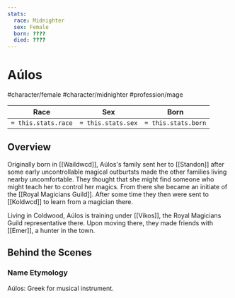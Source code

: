 ```yaml
---
stats:
  race: Midnighter
  sex: Female
  born: ????
  died: ????
---
```


# Aúlos
#character/female #character/midnighter #profession/mage 

Race | Sex | Born
-----|-----|-----
`= this.stats.race` | `= this.stats.sex` | `= this.stats.born`

## Overview
Originally born in [[Waildwcd]], Aúlos's family sent her to [[Standon]] after some early uncontrollable magical outburtsts made the other families living nearby uncomfortable. They thought that she might find someone who might teach her to control her magics. From there she became an initiate of the [[Royal Magicians Guild]]. After some time they then were sent to [[Koldwcd]] to learn from a magician there.

Living in Coldwood, Aúlos is training under [[Vikos]], the Royal Magicians Guild representative there.
Upon moving there, they made friends with [[Emer]], a hunter in the town.

## Behind the Scenes
### Name Etymology
Aúlos: Greek for musical instrument.